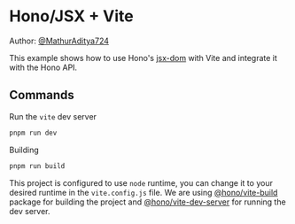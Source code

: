 # Hono/JSX + Vite

Author: [@MathurAditya724](https://github.com/MathurAditya724)

This example shows how to use Hono's [jsx-dom](https://hono.dev/docs/guides/jsx-dom) with Vite and integrate it with the Hono API.

## Commands

Run the `vite` dev server

```bash
pnpm run dev
```

Building

```bash
pnpm run build
```

This project is configured to use `node` runtime, you can change it to your desired runtime in the `vite.config.js` file. We are using [@hono/vite-build](https://www.npmjs.com/package/@hono/vite-build) package for building the project and [@hono/vite-dev-server](https://www.npmjs.com/package/@hono/vite-dev-server) for running the dev server.
